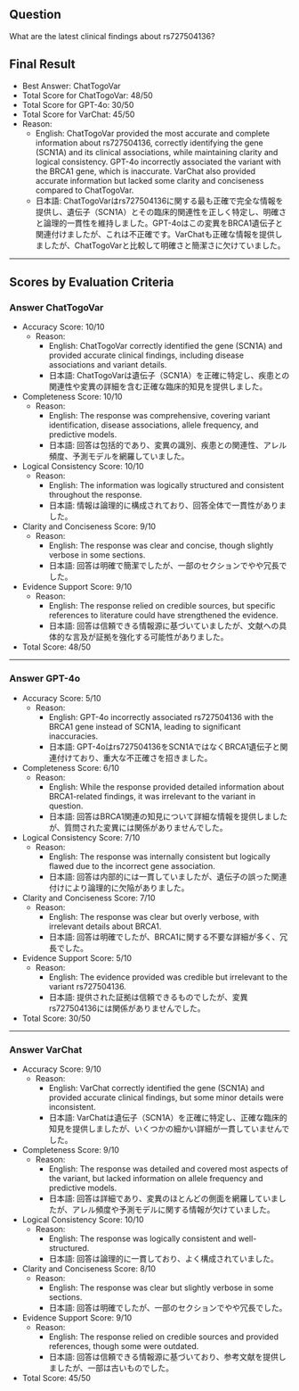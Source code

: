 ## Question

What are the latest clinical findings about rs727504136?

## Final Result

- Best Answer: ChatTogoVar
- Total Score for ChatTogoVar: 48/50
- Total Score for GPT-4o: 30/50
- Total Score for VarChat: 45/50
- Reason:
  - English: ChatTogoVar provided the most accurate and complete information about rs727504136, correctly identifying the gene (SCN1A) and its clinical associations, while maintaining clarity and logical consistency. GPT-4o incorrectly associated the variant with the BRCA1 gene, which is inaccurate. VarChat also provided accurate information but lacked some clarity and conciseness compared to ChatTogoVar.
  - 日本語: ChatTogoVarはrs727504136に関する最も正確で完全な情報を提供し、遺伝子（SCN1A）とその臨床的関連性を正しく特定し、明確さと論理的一貫性を維持しました。GPT-4oはこの変異をBRCA1遺伝子と関連付けましたが、これは不正確です。VarChatも正確な情報を提供しましたが、ChatTogoVarと比較して明確さと簡潔さに欠けていました。

---

## Scores by Evaluation Criteria

### Answer ChatTogoVar
- Accuracy Score: 10/10
  - Reason: 
    - English: ChatTogoVar correctly identified the gene (SCN1A) and provided accurate clinical findings, including disease associations and variant details. 
    - 日本語: ChatTogoVarは遺伝子（SCN1A）を正確に特定し、疾患との関連性や変異の詳細を含む正確な臨床的知見を提供しました。
- Completeness Score: 10/10
  - Reason: 
    - English: The response was comprehensive, covering variant identification, disease associations, allele frequency, and predictive models. 
    - 日本語: 回答は包括的であり、変異の識別、疾患との関連性、アレル頻度、予測モデルを網羅していました。
- Logical Consistency Score: 10/10
  - Reason: 
    - English: The information was logically structured and consistent throughout the response. 
    - 日本語: 情報は論理的に構成されており、回答全体で一貫性がありました。
- Clarity and Conciseness Score: 9/10
  - Reason: 
    - English: The response was clear and concise, though slightly verbose in some sections. 
    - 日本語: 回答は明確で簡潔でしたが、一部のセクションでやや冗長でした。
- Evidence Support Score: 9/10
  - Reason: 
    - English: The response relied on credible sources, but specific references to literature could have strengthened the evidence. 
    - 日本語: 回答は信頼できる情報源に基づいていましたが、文献への具体的な言及が証拠を強化する可能性がありました。
- Total Score: 48/50

---

### Answer GPT-4o
- Accuracy Score: 5/10
  - Reason: 
    - English: GPT-4o incorrectly associated rs727504136 with the BRCA1 gene instead of SCN1A, leading to significant inaccuracies. 
    - 日本語: GPT-4oはrs727504136をSCN1AではなくBRCA1遺伝子と関連付けており、重大な不正確さを招きました。
- Completeness Score: 6/10
  - Reason: 
    - English: While the response provided detailed information about BRCA1-related findings, it was irrelevant to the variant in question. 
    - 日本語: 回答はBRCA1関連の知見について詳細な情報を提供しましたが、質問された変異には関係がありませんでした。
- Logical Consistency Score: 7/10
  - Reason: 
    - English: The response was internally consistent but logically flawed due to the incorrect gene association. 
    - 日本語: 回答は内部的には一貫していましたが、遺伝子の誤った関連付けにより論理的に欠陥がありました。
- Clarity and Conciseness Score: 7/10
  - Reason: 
    - English: The response was clear but overly verbose, with irrelevant details about BRCA1. 
    - 日本語: 回答は明確でしたが、BRCA1に関する不要な詳細が多く、冗長でした。
- Evidence Support Score: 5/10
  - Reason: 
    - English: The evidence provided was credible but irrelevant to the variant rs727504136. 
    - 日本語: 提供された証拠は信頼できるものでしたが、変異rs727504136には関係がありませんでした。
- Total Score: 30/50

---

### Answer VarChat
- Accuracy Score: 9/10
  - Reason: 
    - English: VarChat correctly identified the gene (SCN1A) and provided accurate clinical findings, but some minor details were inconsistent. 
    - 日本語: VarChatは遺伝子（SCN1A）を正確に特定し、正確な臨床的知見を提供しましたが、いくつかの細かい詳細が一貫していませんでした。
- Completeness Score: 9/10
  - Reason: 
    - English: The response was detailed and covered most aspects of the variant, but lacked information on allele frequency and predictive models. 
    - 日本語: 回答は詳細であり、変異のほとんどの側面を網羅していましたが、アレル頻度や予測モデルに関する情報が欠けていました。
- Logical Consistency Score: 10/10
  - Reason: 
    - English: The response was logically consistent and well-structured. 
    - 日本語: 回答は論理的に一貫しており、よく構成されていました。
- Clarity and Conciseness Score: 8/10
  - Reason: 
    - English: The response was clear but slightly verbose in some sections. 
    - 日本語: 回答は明確でしたが、一部のセクションでやや冗長でした。
- Evidence Support Score: 9/10
  - Reason: 
    - English: The response relied on credible sources and provided references, though some were outdated. 
    - 日本語: 回答は信頼できる情報源に基づいており、参考文献を提供しましたが、一部は古いものでした。
- Total Score: 45/50